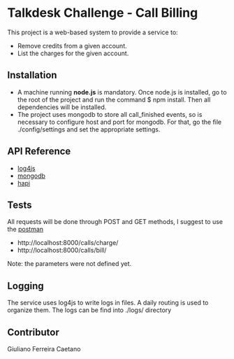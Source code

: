# Talkdesk Challenge - Call Billing

This project is a web-based system to provide a service to:
+ Remove credits from a given account.
+ List the charges for the given account.

## Installation

+ A machine running **node.js** is mandatory. Once node.js is installed, go to the root of the project and run the command $ npm install. Then all dependencies will be installed.
+ The project uses mongodb to store all call_finished events, so is necessary to configure host and port for mongodb. For that, go the file ./config/settings and set the appropriate settings.  

## API Reference

+ [log4js](https://github.com/nomiddlename/log4js-node)
+ [mongodb](https://mongodb.github.io/node-mongodb-native/)
+ [hapi](https://hapijs.com/)

## Tests

All requests will be done through POST and GET methods, I suggest to use the [postman](https://www.getpostman.com/)

+ http://localhost:8000/calls/charge/
+ http://localhost:8000/calls/bill/

Note: the parameters were not defined yet.

## Logging
The service uses log4js to write logs in files. A daily routing is used to organize them. The logs can be find into ./logs/ directory

## Contributor

Giuliano Ferreira Caetano